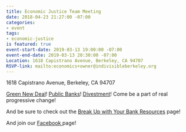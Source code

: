 ```yaml
---
title: Economic Justice Team Meeting
date: 2018-04-23 21:27:00 -07:00
categories:
- event
tags:
- economic-justice
is featured: true
event-start-date: 2019-03-13 19:00:00 -07:00
event-end-date: 2019-03-13 20:30:00 -07:00
Location: 1618 Capistrano Avenue, Berkeley, CA 94707
RSVP-link: mailto:economics+owner@indivisibleberkeley.org
---
```


1618 Capistrano Avenue, Berkeley, CA 94707

[Green New Deal](https://en.wikipedia.org/wiki/Green_New_Deal)! [Public Banks](https://californiapublicbankingalliance.org/)! [Divestment](https://gofossilfree.org/divestment/what-is-fossil-fuel-divestment/)! Come be a part of real progressive change!

And be sure to check out the [Break Up with Your Bank Resources](https://groups.google.com/a/indivisibleberkeley.org/forum/#!forum/buwyb) page!

And join our [Facebook ](https://www.facebook.com/groups/238932426853707/)page!